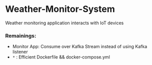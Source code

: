 # Weather-Monitor-System

Weather monitoring application interacts with IoT devices

### Remainings:

- Monitor App: Consume over Kafka Stream instead of using Kafka listener
- `*` : Efficient Dockerfile && docker-compose.yml

